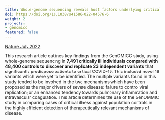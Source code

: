 ```yaml
---
title: Whole-genome sequencing reveals host factors underlying critical COVID-19
doi: https://doi.org/10.1038/s41586-022-04576-6
weight: 2
projects:
- genomicc
featured: false
---
```


[Nature July 2022]({{page.doi}})


This research article outlines key findings from the GenOMICC study, using whole-genome sequencing in **7,491 critically ill individuals compared with 48,400 controls to** **discover and replicate 23 independent variants** that significantly predispose patients to critical COVID-19. This included novel 16 variants which were yet to be identified. The multiple variants found in this study tended to be involved in the two mechanisms which have been proposed as the major drivers of severe disease: failure to control viral replication; or an enhanced tendency towards pulmonary inflammation and intravascular coagulation. This article determines the use of the GenOMMIC study in comparing cases of critical illness against population controls in the highly efficient detection of therapeutically relevant mechanisms of disease.

